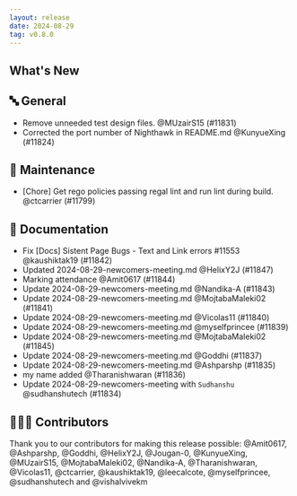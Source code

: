 ```yaml
---
layout: release
date: 2024-08-29
tag: v0.8.0
---
```


## What's New
## 🔤 General
- Remove unneeded test design files. @MUzairS15 (#11831)
- Corrected the port number of Nighthawk in README.md @KunyueXing (#11824)

## 🧰 Maintenance

- [Chore] Get rego policies passing regal lint and run lint during build. @ctcarrier (#11799)

## 📖 Documentation

- Fix [Docs] Sistent Page Bugs - Text and Link errors #11553 @kaushiktak19 (#11842)
- Updated 2024-08-29-newcomers-meeting.md @HelixY2J (#11847)
- Marking attendance @Amit0617 (#11844)
- Update 2024-08-29-newcomers-meeting.md @Nandika-A (#11843)
- Update 2024-08-29-newcomers-meeting.md @MojtabaMaleki02 (#11841)
- Update 2024-08-29-newcomers-meeting.md @Vicolas11 (#11840)
- Update 2024-08-29-newcomers-meeting.md @myselfprincee (#11839)
- Update 2024-08-29-newcomers-meeting.md @MojtabaMaleki02 (#11845)
- Update 2024-08-29-newcomers-meeting.md @Goddhi (#11837)
- Update 2024-08-29-newcomers-meeting.md @Ashparshp (#11835)
- my name added @Tharanishwaran (#11836)
- Update 2024-08-29-newcomers-meeting with `Sudhanshu` @sudhanshutech (#11834)

## 👨🏽‍💻 Contributors

Thank you to our contributors for making this release possible:
@Amit0617, @Ashparshp, @Goddhi, @HelixY2J, @Jougan-0, @KunyueXing, @MUzairS15, @MojtabaMaleki02, @Nandika-A, @Tharanishwaran, @Vicolas11, @ctcarrier, @kaushiktak19, @leecalcote, @myselfprincee, @sudhanshutech and @vishalvivekm
